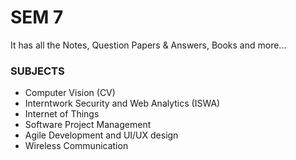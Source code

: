 # SEM 7
It has all the Notes, Question Papers & Answers, Books and more...

### SUBJECTS
- Computer Vision (CV)
- Interntwork Security and Web Analytics (ISWA)
- Internet of Things
- Software Project Management
- Agile Development and UI/UX design
- Wireless Communication
